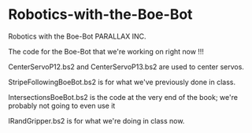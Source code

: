 # Robotics-with-the-Boe-Bot
Robotics with the Boe-Bot PARALLAX INC.

The code for the Boe-Bot that we're working on right now !!!


CenterServoP12.bs2 and CenterServoP13.bs2 are used to center servos. 

StripeFollowingBoeBot.bs2 is for what we've previously done in class.

IntersectionsBoeBot.bs2 is the code at the very end of the book; we're probably not going to even use it

IRandGripper.bs2 is for what we're doing in class now.
